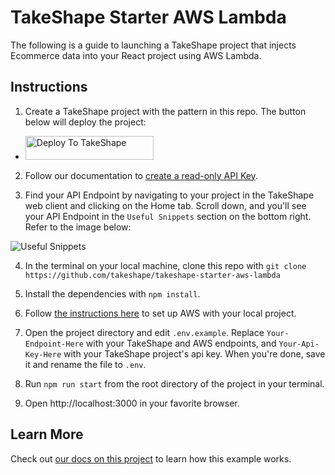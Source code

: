 # TakeShape Starter AWS Lambda

The following is a guide to launching a TakeShape project that injects Ecommerce data into your React project using AWS Lambda.


## Instructions

1. Create a TakeShape project with the pattern in this repo. The button below will deploy the project:

* <a href="https://app.takeshape.io/add-to-takeshape?repo=https://github.com/takeshape/takeshape-starter-aws-lambda/tree/main/.takeshape/pattern"><img alt="Deploy To TakeShape" src="https://camo.githubusercontent.com/1b580e3ce353d235bde0f376ca35b0fb26d685f3750a3013ae4b225dd3aaf344/68747470733a2f2f696d616765732e74616b6573686170652e696f2f32636363633832352d373062652d343331632d396261302d3130616233386563643361372f6465762f38653266376264612d306530382d346564652d613534362d3664663539626536613862622f4465706c6f79253230746f25323054616b65536861706525343032782e706e673f6175746f3d666f726d6174253243636f6d7072657373" width="205" height="38" data-canonical-src="https://images.takeshape.io/2cccc825-70be-431c-9ba0-10ab38ecd3a7/dev/8e2f7bda-0e08-4ede-a546-6df59be6a8bb/Deploy%20to%20TakeShape%402x.png?auto=format%2Ccompress" style="max-width:100%;"></a>

2. Follow our documentation to [create a read-only API Key](https://app.takeshape.io/docs/api/api-keys).

3. Find your API Endpoint by navigating to your project in the TakeShape web client and clicking on the Home tab. Scroll down, and you'll see your API Endpoint in the `Useful Snippets` section on the bottom right. Refer to the image below:

![Useful Snippets](./images/useful-snippets.png)

4. In the terminal on your local machine, clone this repo with `git clone https://github.com/takeshape/takeshape-starter-aws-lambda`

5. Install the dependencies with `npm install`.

5. Follow [the instructions here](https://app.takeshape.io/docs/get-started/server/aws-lambda#Configuring-your-AWS-Lambda-Endpoint) to set up AWS with your local project.

5. Open the project directory and edit `.env.example`. Replace `Your-Endpoint-Here` with your TakeShape and AWS endpoints, and `Your-Api-Key-Here` with your TakeShape project's api key. When you're done, save it and rename the file to `.env`.

6. Run `npm run start` from the root directory of the project in your terminal.

6. Open http://localhost:3000 in your favorite browser.


## Learn More

Check out [our docs on this project](https://app.takeshape.io/docs/get-started/server/aws-lambda) to learn how this example works.
